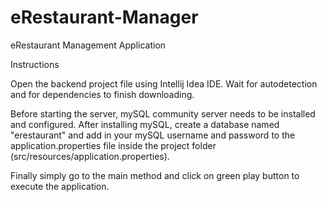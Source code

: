 # eRestaurant-Manager
eRestaurant Management Application

Instructions

Open the backend project file using Intellij Idea IDE.
Wait for autodetection and for dependencies to finish downloading.

Before starting the server, mySQL community server needs to be installed and configured.
After installing mySQL, create a database named "erestaurant" 
and add in your mySQL username and password to the application.properties file 
inside the project folder (src/resources/application.properties).

Finally simply go to the main method and click on green play button to execute the application.


